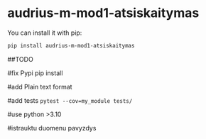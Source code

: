 # audrius-m-mod1-atsiskaitymas

You can install it with pip:
```bash
pip install audrius-m-mod1-atsiskaitymas
```

##TODO

#fix Pypi pip install

#add Plain text format

#add tests `pytest --cov=my_module tests/`

#use python >3.10

#istrauktu duomenu pavyzdys